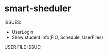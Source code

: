 # smart-sheduler

ISSUES:
- UserLogin
- Show student info(FIO, Schedule, UserFiles)

USER FILE ISSUE:
